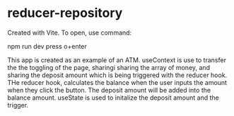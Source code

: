 # reducer-repository

Created with Vite. To open, use command:

npm run dev
press o+enter

This app is created as an example of an ATM. useContext is use to transfer the the toggling of the page, sharingi sharing the array of money, and sharing the deposit amount which is being triggered with the reducer hook. THe reducer hook, calculates the balance when the user inputs the amount when they click the button. The deposit amount will be added into the balance amount. useState is used to initalize the deposit amount and the trigger.